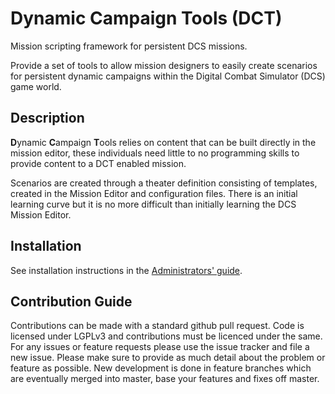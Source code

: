 # Dynamic Campaign Tools (DCT)

Mission scripting framework for persistent DCS missions.

Provide a set of tools to allow mission designers to easily create scenarios
for persistent dynamic campaigns within the Digital Combat Simulator (DCS)
game world.

## Description

**D**ynamic **C**ampaign **T**ools relies on content that can be built
directly in the mission editor, these individuals need little to no
programming skills to provide content to a DCT enabled mission.

Scenarios are created through a theater definition consisting of templates,
created in the Mission Editor and configuration files. There is an initial
learning curve but it is no more difficult than initially learning the DCS
Mission Editor.

## Installation

See installation instructions in the [Administrators' guide](doc/02-administrators.md).

## Contribution Guide

Contributions can be made with a standard github pull request. Code is
licensed under LGPLv3 and contributions must be licenced under the same.
For any issues or feature requests please use the issue tracker and file
a new issue. Please make sure to provide as much detail about the problem
or feature as possible. New development is done in feature branches which
are eventually merged into master, base your features and fixes off master.
